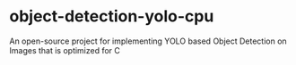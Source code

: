 # object-detection-yolo-cpu 
An open-source project for implementing YOLO based Object Detection on Images that is optimized for C